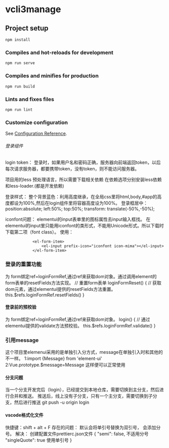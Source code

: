 # vcli3manage

## Project setup
```
npm install
```

### Compiles and hot-reloads for development
```
npm run serve
```

### Compiles and minifies for production
```
npm run build
```

### Lints and fixes files
```
npm run lint
```

### Customize configuration
See [Configuration Reference](https://cli.vuejs.org/config/).

###### 登录组件
login
token：
登录时，如果用户名和密码正确，服务器向前端返回token，以后每次请求服务器，都要携带token，没有token，则不能访问服务器。


项目用的less 预处理语言，所以需要下载相关依赖
在依赖选项分别安装less依赖和less-loader.(都是开发依赖)

登录样式：
整个背景蓝色：利用高度继承，在全局css里将html,body,#app的高度都设为100%,然后在login组件里将容器高度设为100%。
登录框居中：
        position:absolute;
        left:50%;
        top:50%;
        transform: translate(-50%,-50%);

iconfont问题：
elementui的input表单里的图标属性去input输入框找。
在elementui的input里只能用iconfont的类形式，不能用Unicode形式。所以下载时下载第二项（font class）。
使用：

                <el-form-item>
                    <el-input prefix-icon="iconfont icon-mima"></el-input>
                </el-form-item>

### 登录的重置功能
为 form绑定ref=loginFormRef,通过ref来获取dom对象。通过调用element的form表单的resetFields方法实现。
 // 重置form表单
        loginFormReset() {
            // 获取dom元素，通过elementui提供的resetFields方法重置。
            this.$refs.loginFormRef.resetFields()
        }
#### 登录前的预校验
为 form绑定ref=loginFormRef,通过ref来获取dom对象。
 login() {
            // 通过elementui提供的validate方法预校验。
            this.$refs.loginFormRef.validate()
        }
### 引用message
这个项目里elemenui采用的是单独引入分方式，message在单独引入时和其他的不一样。
1:import {Message} from 'element-ui'
2:Vue.prototype.$message=Message
这样便可以正常使用

#### 分支问题
当一个分支开发完后（login），已经提交到本地仓库，需要切换到主分支，然后进行合并和推送。
推送后，线上没有子分支，只有一个主分支，需要切换到子分支，然后进行推送
git push -u origin login

#### vscode格式化文件
快捷键：shift + alt + F
存在的问题：
默认会将单引号替换为双引号，
会添加分号。
解决：
创建配置文件prettierc.json文件
{
  "semi": false, 不适用分号
  "singleQuote": true 使用单引号
}

